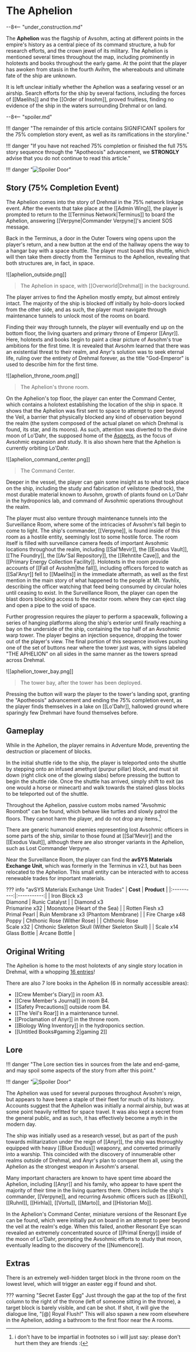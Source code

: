 # The Aphelion

--8<-- "under_construction.md"

The **Aphelion** was the flagship of Avsohm, acting at different points in the empire's history as a central piece of its command structure, a hub for research efforts, and the crown jewel of its military. The Aphelion is mentioned several times throughout the map, including prominently in holotexts and books throughout the early game. At the point that the player has awoken from stasis in the fourth Avihm, the whereabouts and ultimate fate of the ship are unknown. 

It is left unclear initially whether the Aphelion was a seafaring vessel or an airship. Search efforts for the ship by several factions, including the forces of [[Maelihs]] and the [[Order of Insohm]], proved fruitless, finding no evidence of the ship in the waters surrounding Drehmal or on land.

--8<-- "spoiler.md"

!!! danger "The remainder of this article contains SIGNIFICANT spoilers for the 75% completion story event, as well as its ramifications in the storyline."

!!! danger "If you have not reached 75% completion or finished the full 75% story sequence through the "Apotheosis" advancement, we **STRONGLY** advise that you do not continue to read this article."

!!! danger "![Spoiler Door](/assets/img/spoiler_door.png)"

## Story (75% Completion Event)
The Aphelion comes into the story of Drehmal in the 75% network linkage event. After the events that take place at the [[Admin Wing]], the player is prompted to return to the [[Terminus Network|Terminus]] to board the Aphelion, answering [[Verpyne|Commander Verpyne]]'s ancient SOS message. 

Back in the Terminus, a door in the Outer Towers wing opens upon the player's return, and a new button at the end of the hallway opens the way to a hangar bay with a space shuttle. The player must board this shuttle, which will then take them directly from the Terminus to the Aphelion, revealing that both structures are, in fact, in space.

![[aphelion_outside.png]]
> The Aphelion in space, with [[Overworld|Drehmal]] in the background.

The player arrives to find the Aphelion mostly empty, but almost entirely intact. The majority of the ship is blocked off initially by holo-doors locked from the other side, and as such, the player must navigate through maintenance tunnels to unlock most of the rooms on board.

Finding their way through tunnels, the player will eventually end up on the bottom floor, the living quarters and primary throne of Emperor [[Anyr]]. Here, holotexts and books begin to paint a clear picture of Avsohm's true ambitions for the first time. It is revealed that Avsohm learned that there was an existential threat to their realm, and Anyr's solution was to seek eternal life, ruling over the entirety of Drehmal forever, as the title "God-Emperor" is used to describe him for the first time.

![[aphelion_throne_room.png]]
> The Aphelion's throne room.

On the Aphelion's top floor, the player can enter the Command Center, which contains a holotext establishing the location of the ship in space. It shows that the Aphelion was first sent to space to attempt to peer beyond the Veil, a barrier that physically blocked any kind of observation beyond the realm (the system composed of the actual planet on which Drehmal is found, its star, and its moons). As such, attention was diverted to the divine moon of Lo'Dahr, the supposed home of the [Aspects](/Lore/Higher_Beings/Aspects/), as the focus of Avsohmic expansion and study. It is also shown here that the Aphelion is currently orbiting Lo'Dahr.

![[aphelion_command_center.png]]
> The Command Center.

Deeper in the vessel, the player can gain some insight as to what took place on the ship, including the study and fabrication of veilstone (bedrock), the most durable material known to Avsohm, growth of plants found on Lo'Dahr in the hydroponics lab, and command of Avsohmic operations throughout the realm. 

The player must also venture through maintenance tunnels into the Surveillance Room, where some of the intricacies of Avsohm's fall begin to come to light. The ship's commander, [[Verpyne]], is found inside of this room as a hostile entity, seemingly lost to some hostile force. The room itself is filled with surveillance camera feeds of important Avsohmic locations throughout the realm, including [[Sal'Mevir]], the [[Exodus Vault]], [[The Foundry]], the [[Av'Sal Repository]], the [[Rehntite Cave]], and the [[Primary Energy Collection Facility]]. Holotexts in the room provide accounts of [[Fall of Avsohm|the fall]], including officers forced to watch as [[Sal'Anyr]] fell to [[Maelihs]] in the immediate aftermath, as well as the first mention in the main story of what happened to the people at Mt. Yavhlix, describing the officer watching that feed being consumed by circular holes until ceasing to exist. In the Surveillance Room, the player can open the blast doors blocking access to the reactor room. where they can eject slag and open a pipe to the void of space.

Further progression requires the player to perform a spacewalk, following a series of hanging platforms along the ship's exterior until finally reaching a bay on the underside of the ship, containing the top half of an Avsohmic warp tower. The player begins an injection sequence, dropping the tower out of the player's view. The final portion of this sequence involves pushing one of the set of buttons near where the tower just was, with signs labeled "THE APHELION" on all sides in the same manner as the towers spread across Drehmal.

![[aphelion_tower_bay.png]]
> The tower bay, after the tower has been deployed.

Pressing the button will warp the player to the tower's landing spot, granting the "Apotheosis" advancement and ending the 75% completion event, as the player finds themselves in a lake on [[Lo'Dahr]], hallowed ground where sparingly few Drehmari have found themselves before. 

## Gameplay
While in the Aphelion, the player remains in Adventure Mode, preventing the destruction or placement of blocks.

In the initial shuttle ride to the ship, the player is teleported onto the shuttle by stepping onto an infused amethyst (purpur pillar) block, and must sit down (right click one of the glowing slabs) before pressing the button to begin the shuttle ride. Once the shuttle has arrived, simply shift to exit (as one would a horse or minecart) and walk towards the stained glass blocks to be teleported out of the shuttle.

Throughout the Aphelion, passive custom mobs named "Avsohmic Roombot" can be found, which behave like turtles and slowly patrol the floors. They cannot harm the player, and do not drop any items.[^1]

There are generic humanoid enemies representing lost Avsohmic officers in some parts of the ship, similar to those found at [[Sal'Mevir]] and the [[Exodus Vault]], although there are also stronger variants in the Aphelion, such as Lost Commander Verpyne.

Near the Surveillance Room, the player can find the **avSYS Materials Exchange Unit**, which was formerly in the Terminus in v2.1, but has been relocated to the Aphelion. This small entity can be interacted with to access renewable trades for important materials.

??? info "avSYS Materials Exchange Unit Trades"
    |  **Cost**  | **Product** |
    |:----------:|:-----------:|
    | Iron Block x3 <br> Diamond | Runic Catalyst |
    | Diamond x3 <br> Prismarine x32 | Moonstone (Heart of the Sea) |
    | Rotten Flesh x3 <br> Primal Pearl | Ruin Membrane x3 (Phantom Membrane) |
    | Fire Charge x48 <br> Poppy | Chthonic Rose (Wither Rose) |
    | Chthonic Rose <br> Scale x32 | Chthonic Skeleton Skull (Wither Skeleton Skull) |
    | Scale x14 <br> Glass Bottle | Arcane Bottle |

## Original Writing
The Aphelion is home to the most holotexts of any single story location in Drehmal, with a whopping [16 entries](/Story_and_Features/Story_Locations/75_Percent_Event/The_Aphelion/)!

There are also 7 lore books in the Aphelion (6 in normally accessible areas): <br>
- [[Crew Member's Diary]] in room A3. <br>
- [[Crew Member's Journal]] in room B4. <br>
- [[Safety Precautions]] outside room B4. <br>
- [[The Veil's Roar]] in a maintenance tunnel. <br>
- [[Proclamation of Anyr]] in the throne room. <br>
- [[Biology Wing Inventory]] in the hydroponics section. <br>
- [[Untitled Books#gaming 2|gaming 2]]

## Lore

!!! danger "The Lore section ties in sources from the late and end-game, and may spoil some aspects of the story from after this point."

!!! danger "![Spoiler Door](/assets/img/spoiler_door.png)"

The Aphelion was used for several purposes throughout Avsohm's reign, but appears to have been a staple of their fleet for much of its history. Accounts suggest that the Aphelion was initially a normal airship, but was at some point heavily refitted for space travel. It was also kept a secret from the general public, and as such, it has effectively become a myth in the modern day.

The ship was initially used as a research vessel, but as part of the push towards militarization under the reign of [[Anyr]], the ship was thoroughly equipped with heavy [[Blue Exodus]] weaponry, and converted primarily into a warship. This coincided with the discovery of innumerable other realms outside of Drehmal, and Anyr's plan to conquer them all, using the Aphelion as the strongest weapon in Avsohm's arsenal.

Many important characters are known to have spent time aboard the Aphelion, including [[Anyr]] and his family, who appear to have spent the majority of their time in the living quarters there. Others include the ship's commander, [[Verpyne]], and recurring Avsohmic officers such as [[Ekoh]], [[Ruhnl]], [[Hirhla]], [[Vortu]], [[Marto]], and [[Historian Mo]].

In the Aphelion's Command Center, miniature versions of the Resonant Eye can be found, which were initially put on board in an attempt to peer beyond the veil at the realm's edge. When this failed, another Resonant Eye scan revealed an extremely concentrated source of [[Primal Energy]] inside of the moon of Lo'Dahr, prompting the Avsohmic efforts to study that moon, eventually leading to the discovery of the [[Numencore]].

## Extras
There is an extremely well-hidden target block in the throne room on the lowest level, which will trigger an easter egg if found and shot.

??? warning "Secret Easter Egg"
    Just through the gap at the top of the first column to the right of the throne (left of someone sitting in the throne), a target block is barely visible, and can be shot. If shot, it will give the dialogue line, "[@] Royal Flush!"
    This will also spawn a new room elsewhere in the Aphelion, adding a bathroom to the first floor near the A rooms.

[^1]: i don't have to be impartial in footnotes so i will just say: please don't hurt them they are friends :(